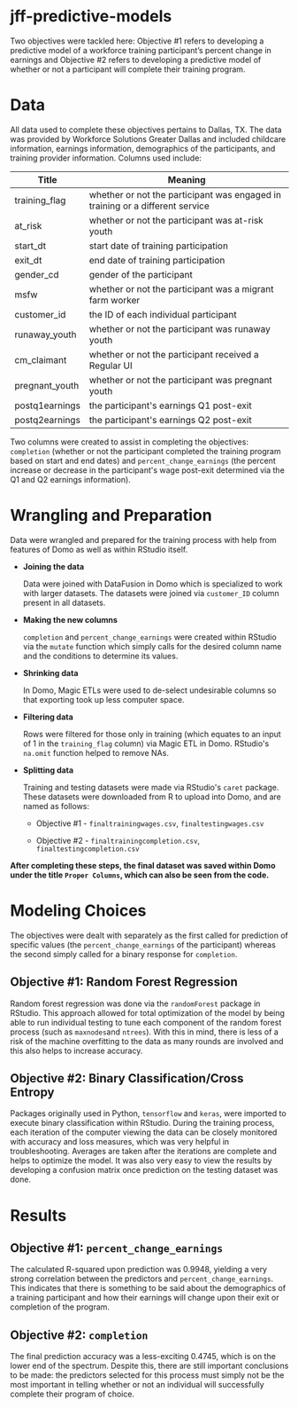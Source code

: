 # jff-predictive-models
Two objectives were tackled here: Objective #1 refers to developing a predictive model of a workforce training participant’s percent change in earnings and Objective #2 refers to developing a predictive model of whether or not a participant will complete their training program.  

# Data
All data used to complete these objectives pertains to Dallas, TX. The data was provided by Workforce Solutions Greater Dallas and included childcare information, earnings information, demographics of the participants, and training provider information.  Columns used include: 

Title         | Meaning
--------------|-------------------------------------------------------------------------------
training_flag | whether or not the participant was engaged in training or a different service
at_risk       | whether or not the participant was at-risk youth
start_dt      | start date of training participation
exit_dt       | end date of training participation
gender_cd     | gender of the participant
msfw          | whether or not the participant was a migrant farm worker
customer_id   | the ID of each individual participant
runaway_youth | whether or not the participant was runaway youth
cm_claimant   | whether or not the participant received a Regular UI
pregnant_youth| whether or not the participant was pregnant youth
postq1earnings| the participant's earnings Q1 post-exit
postq2earnings| the participant's earnings Q2 post-exit
 
Two columns were created to assist in completing the objectives: `completion` (whether or not the participant completed the training program based on start and end dates) and `percent_change_earnings` (the percent increase or decrease in the participant's wage post-exit determined via the Q1 and Q2 earnings information).

# Wrangling and Preparation
Data were wrangled and prepared for the training process with help from features of Domo as well as within RStudio itself.

* **Joining the data**

  Data were joined with DataFusion in Domo which is specialized to work with larger datasets. The datasets were joined via `customer_ID` column present in all datasets.

* **Making the new columns**

  `completion` and `percent_change_earnings` were created within RStudio via the `mutate` function which simply calls for the desired column name and the conditions to determine its values.

* **Shrinking data**

  In Domo, Magic ETLs were used to de-select undesirable columns so that exporting took up less computer space.

* **Filtering data**

  Rows were filtered for those only in training (which equates to an input of 1 in the `training_flag` column) via Magic ETL in Domo. RStudio's `na.omit` function helped to remove NAs.

* **Splitting data**

  Training and testing datasets were made via RStudio's `caret` package. These datasets were downloaded from R to upload into Domo, and are named as follows:
  * Objective #1 - `finaltrainingwages.csv`, `finaltestingwages.csv`
  
  * Objective #2 - `finaltrainingcompletion.csv`, `finaltestingcompletion.csv`
  
**After completing these steps, the final dataset was saved within Domo under the title `Proper Columns`, which can also be seen from the code.**
  
# Modeling Choices

The objectives were dealt with separately as the first called for prediction of specific values (the `percent_change_earnings` of the participant) whereas the second simply called for a binary response for `completion`.

## Objective #1: Random Forest Regression ##

Random forest regression was done via the `randomForest` package in RStudio. This approach allowed for total optimization of the model by being able to run individual testing to tune each component of the random forest process (such as `maxnodes`and `ntrees`). With this in mind, there is less of a risk of the machine overfitting to the data as many rounds are involved and this also helps to increase accuracy. 

## Objective #2: Binary Classification/Cross Entropy ##

Packages originally used in Python, `tensorflow` and `keras`, were imported to execute binary classification within RStudio. During the training process, each iteration of the computer viewing the data can be closely monitored with accuracy and loss measures, which was very helpful in troubleshooting. Averages are taken after the iterations are complete and helps to optimize the model. It was also very easy to view the results by developing a confusion matrix once prediction on the testing dataset was done.

# Results

## Objective #1: `percent_change_earnings` ##

The calculated R-squared upon prediction was 0.9948, yielding a very strong correlation between the predictors and `percent_change_earnings`. This indicates that there is something to be said about the demographics of a training participant and how their earnings will change upon their exit or completion of the program.

## Objective #2: `completion` ##

The final prediction accuracy was a less-exciting 0.4745, which is on the lower end of the spectrum. Despite this, there are still important conclusions to be made: the predictors selected for this process must simply not be the most important in telling whether or not an individual will successfully complete their program of choice.
